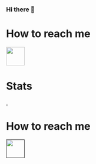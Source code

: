 ### Hi there 👋

# How to reach me
<a href="https://www.linkedin.com/in/adrian-suciu/">
  <img src="" width="auto" height="50px" />
</a>

# Stats
<a href="">
  <img src="" align="center"/>
</a>
<a href="">
  <img src="" align="center"/>
</a>

# How to reach me
<a href="">
  <img src="" width="auto" height="50px" />
</a>
       
<!--
**evermore84/evermore84** is a ✨ _special_ ✨ repository because its `README.md` (this file) appears on your GitHub profile.

Here are some ideas to get you started:

- 🔭 I’m currently working on ...
- 🌱 I’m currently learning ...
- 👯 I’m looking to collaborate on ...
- 🤔 I’m looking for help with ...
- 💬 Ask me about ...
- 📫 How to reach me: ...
- 😄 Pronouns: ...
- ⚡ Fun fact: ...
-->

